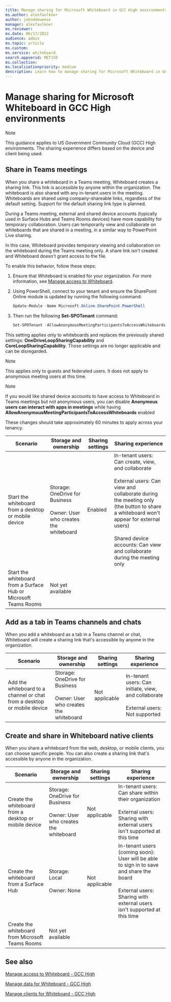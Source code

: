 ```yaml
---
title: Manage sharing for Microsoft Whiteboard in GCC High environments
ms.author: alexfaulkner
author: johnddeweese
manager: alexfaulkner
ms.reviewer:
ms.date: 06/17/2022
audience: admin
ms.topic: article
ms.custom:
ms.service: whiteboard
search.appverid: MET150
ms.collection:
ms.localizationpriority: medium
description: Learn how to manage sharing for Microsoft Whiteboard in GCC High environments.
---
```


# Manage sharing for Microsoft Whiteboard in GCC High environments

> [!NOTE]
> This guidance applies to US Government Community Cloud (GCC) High environments. The sharing experience differs based on the device and client being used.

## Share in Teams meetings

When you share a whiteboard in a Teams meeting, Whiteboard creates a sharing link. This link is accessible by anyone within the organization. The whiteboard is also shared with any in-tenant users in the meeting. Whiteboards are shared using company-shareable links, regardless of the default setting. Support for the default sharing link type is planned.

During a Teams meeting, external and shared device accounts (typically used in Surface Hubs and Teams Rooms devices) have more capability for temporary
collaboration. Users can temporarily view and collaborate on whiteboards that are shared in a meeting, in a similar way to PowerPoint Live sharing.

In this case, Whiteboard provides temporary viewing and collaboration on the whiteboard during the Teams meeting only. A share link isn't created and Whiteboard doesn't grant access to the file.

To enable this behavior, follow these steps:

1. Ensure that Whiteboard is enabled for your organization. For more information, see [Manage access to Whiteboard](manage-whiteboard-access-gcc-high.md).

2. Using PowerShell, connect to your tenant and ensure the SharePoint Online module is updated by running the following command:

   ```powershell
   Update-Module -Name Microsoft.Online.SharePoint.PowerShell
   ```

3. Then run the following **Set-SPOTenant** command:

   ```powershell
   Set-SPOTenant -AllowAnonymousMeetingParticipantsToAccessWhiteboards On
   ```

This setting applies only to whiteboards and replaces the previously shared settings: **OneDriveLoopSharingCapability** and **CoreLoopSharingCapability**. Those settings are no longer applicable and can be disregarded.

> [!NOTE]
> This applies only to guests and federated users. It does not apply to anonymous meeting users at this time.

> [!NOTE]
> If you would like shared device accounts to have access to Whiteboard in Teams meetings but not anonymous users, you can disable **Anonymous users can interact with apps in meetings** while having **AllowAnonymousMeetingParticipantsToAccessWhiteboards** enabled

These changes should take approximately 60 minutes to apply across your tenancy.

|Scenario|Storage and ownership|Sharing settings|Sharing experience|
|---|---|---|---|
|Start the whiteboard from a desktop or mobile device|Storage: OneDrive for Business<br><br>Owner: User who creates the whiteboard|Enabled|In-tenant users: Can create, view, and collaborate<br><br>External users: Can view and collaborate during the meeting only (the button to share a whiteboard won't appear for external users)<br><br>Shared device accounts: Can view and collaborate during the meeting only|
|Start the whiteboard from a Surface Hub or Microsoft Teams Rooms|Not yet available|||

## Add as a tab in Teams channels and chats

When you add a whiteboard as a tab in a Teams channel or chat, Whiteboard will create a sharing link that's accessible by anyone in the organization.

|Scenario|Storage and ownership|Sharing settings|Sharing experience|
|---|---|---|---|
|Add the whiteboard to a channel or chat from a desktop or mobile device|Storage: OneDrive for Business<br><br>Owner: User who creates the whiteboard|Not applicable|In-tenant users: Can initiate, view, and collaborate<br><br>External users: Not supported|

## Create and share in Whiteboard native clients

When you share a whiteboard from the web, desktop, or mobile clients, you can choose specific people. You can also create a sharing link that's accessible by anyone in the organization.

|Scenario|Storage and ownership|Sharing settings|Sharing experience|
|---|---|---|---|
|Create the whiteboard from a desktop or mobile device|Storage: OneDrive for Business<br><br>Owner: User who creates the whiteboard|Not applicable|In-tenant users: Can share within their organization<br><br>External users: Sharing with external users isn't supported at this time|
|Create the whiteboard from a Surface Hub|Storage: Local<br><br>Owner: None|Not applicable|In-tenant users (coming soon): User will be able to sign in to save and share the board<br><br>External users: Sharing with external users isn't supported at this time|
|Create the whiteboard from Microsoft Teams Rooms|Not yet available|||

## See also

[Manage access to Whiteboard - GCC High](manage-whiteboard-access-gcc-high.md)

[Manage data for Whiteboard - GCC High](manage-data-gcc-high.md)

[Manage clients for Whiteboard - GCC High](manage-clients-gcc-high.md)
